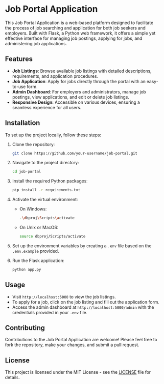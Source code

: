 # Job Portal Application

This Job Portal Application is a web-based platform designed to facilitate the process of job searching and application for both job seekers and employers. Built with Flask, a Python web framework, it offers a simple yet effective interface for managing job postings, applying for jobs, and administering job applications.

## Features

- **Job Listings**: Browse available job listings with detailed descriptions, requirements, and application procedures.
- **Job Application**: Apply for jobs directly through the portal with an easy-to-use form.
- **Admin Dashboard**: For employers and administrators, manage job postings, view applications, and edit or delete job listings.
- **Responsive Design**: Accessible on various devices, ensuring a seamless experience for all users.

## Installation

To set up the project locally, follow these steps:

1. Clone the repository:
   ```sh
   git clone https://github.com/your-username/job-portal.git
   ```
2. Navigate to the project directory:
   ```sh
   cd job-portal
   ```
3. Install the required Python packages:
   ```sh
   pip install -r requirements.txt
   ```
4. Activate the virtual environment:
   - On Windows:
     ```sh
     .\dbproj\Scripts\activate
     ```
   - On Unix or MacOS:
     ```sh
     source dbproj/Scripts/activate
     ```
5. Set up the environment variables by creating a `.env` file based on the `.env.example` provided.

6. Run the Flask application:
   ```sh
   python app.py
   ```

## Usage

- Visit `http://localhost:5000` to view the job listings.
- To apply for a job, click on the job listing and fill out the application form.
- Access the admin dashboard at `http://localhost:5000/admin` with the credentials provided in your `.env` file.

## Contributing

Contributions to the Job Portal Application are welcome! Please feel free to fork the repository, make your changes, and submit a pull request.

## License

This project is licensed under the MIT License - see the [LICENSE](LICENSE) file for details.
